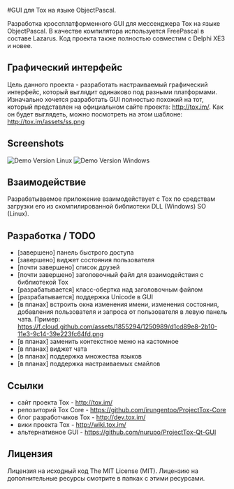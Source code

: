 #GUI для Tox на языке ObjectPascal.

Разработка кроссплатформенного GUI для мессенджера Tox на языке ObjectPascal. В качестве компилятора используется FreePascal в составе Lazarus. Код проекта также полностью совместим с Delphi XE3 и новее.

## Графический интерфейс
Цель данного проекта - разработать настраиваемый графический интерфейс, который выглядит одинаково под разными платформами. Изначально хочется разработать GUI полностью похожий на тот, который представлен на официальном сайте проекта: http://tox.im/. Как он будет выглядеть, можно посмотреть на этом шаблоне: http://tox.im/assets/ss.png

## Screenshots
![](http://i.imgur.com/gg7c2FA.png "Demo Version Linux")
![](http://i.imgur.com/FsrhFf4.png "Demo Version Windows")

## Взаимодействие
Разрабатываемое приложение взаимодействует с Tox по средствам загрузки его из скомпилированной библиотеки DLL (Windows) SO (Linux).

## Разработка / TODO
* [завершено] панель быстрого доступа
* [завершено] виджет состояния пользователя
* [почти завершено] список друзей
* [почти завершено] заголовочный файл для взаимодействия с библиотекой Tox
* [разрабатывается] класс-обертка над заголовочным файлом
* [разрабатывается] поддержка Unicode в GUI
* [в планах] встроить окна изменения имени, изменения состояния, добавления пользователя и запроса от пользователя в левую панель чата. Пример: https://f.cloud.github.com/assets/1855294/1250989/d1cd89e8-2b10-11e3-9c14-39e223fc64fd.png
* [в планах] заменить контекстное меню на кастомное
* [в планах] виджет чата
* [в планах] поддержка множества языков
* [в планах] поддержка настраиваемых смайлов

## Ссылки
* сайт проекта Tox - http://tox.im/
* репозиторий Tox Core - https://github.com/irungentoo/ProjectTox-Core
* блог разработчиков Tox - http://dev.tox.im/
* вики проекта Tox - http://wiki.tox.im/
* альтернативное GUI - https://github.com/nurupo/ProjectTox-Qt-GUI

## Лицензия
Лицензия на исходный код The MIT License (MIT).
Лицензию на дополнительные ресурсы смотрите в папках с этими ресурсами.
